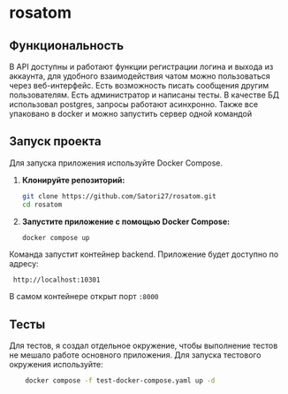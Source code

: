 # rosatom


## Функциональность

В API доступны и работают функции регистрации логина и выхода из аккаунта, для удобного взаимодействия чатом можно пользоваться через веб-интерфейс. Есть возможность писать сообщения другим пользователям. Есть администратор и написаны тесты. В качестве БД использовал postgres, запросы работают асинхронно. Также все упаковано в docker и можно запустить сервер одной командой

## Запуск проекта

Для запуска приложения используйте Docker Compose.

1. **Клонируйте репозиторий:**

    ```sh
    git clone https://github.com/Satori27/rosatom.git
    cd rosatom
    ```

2. **Запустите приложение с помощью Docker Compose:**

    ```sh
    docker compose up
    ```

Команда запустит контейнер backend. Приложение будет доступно по адресу:

     http://localhost:10301

В самом контейнере открыт порт `:8000`

## Тесты
Для тестов, я создал отдельное окружение, чтобы выполнение тестов не мешало работе основного приложения. Для запуска тестового окружения используйте:
```sh
    docker compose -f test-docker-compose.yaml up -d
```